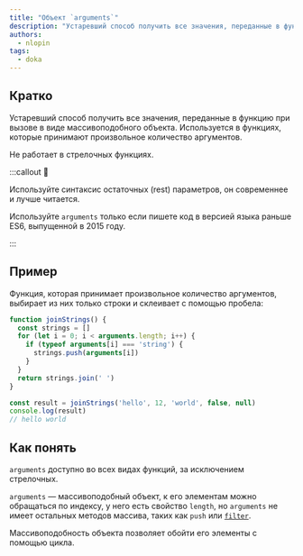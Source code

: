 ```yaml
---
title: "Объект `arguments`"
description: "Устаревший способ получить все значения, переданные в функцию при вызове."
authors:
  - nlopin
tags:
  - doka
---
```


## Кратко

Устаревший способ получить все значения, переданные в функцию при вызове в виде массивоподобного объекта. Используется в функциях, которые принимают произвольное количество аргументов.

Не работает в стрелочных функциях.

:::callout 🙅

Используйте синтаксис остаточных (rest) параметров, он современнее и лучше читается.

Используйте `arguments` только если пишете код в версией языка раньше ES6, выпущенной в 2015 году.

:::

## Пример

Функция, которая принимает произвольное количество аргументов, выбирает из них только строки и склеивает с помощью пробела:

```js
function joinStrings() {
  const strings = []
  for (let i = 0; i < arguments.length; i++) {
    if (typeof arguments[i] === 'string') {
      strings.push(arguments[i])
    }
  }
  return strings.join(' ')
}

const result = joinStrings('hello', 12, 'world', false, null)
console.log(result)
// hello world
```

## Как понять

`arguments` доступно во всех видах функций, за исключением стрелочных.

`arguments` — массивоподобный объект, к его элементам можно обращаться по индексу, у него есть свойство `length`, но `arguments` не имеет остальных методов массива, таких как `push` или [`filter`](/js/array-filter).

Массивоподобность объекта позволяет обойти его элементы с помощью цикла.
